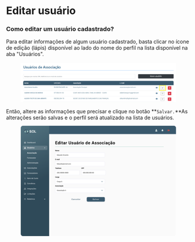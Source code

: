 # Editar usuário

### Como editar um usuário cadastrado?

Para editar informações de algum usuário cadastrado, basta clicar no ícone de edição (lápis) disponível ao lado do nome do perfil na lista disponível na aba "Usuários".

<figure><img src="../../../../.gitbook/assets/image (22).png" alt=""><figcaption></figcaption></figure>

Então, altere as informações que precisar e clique no botão \*\*`Salvar.`\*\*As alterações serão salvas e o perfil será atualizado na lista de usuários.



<figure><img src="../../../../.gitbook/assets/Editar usuário (associação).png" alt=""><figcaption></figcaption></figure>
